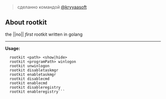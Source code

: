 > сделанно командой <a href="https://kryyaasoft.t.me">@kryyaasoft</a>

## About rootkit
the ||no|| *first* rootkit written in golang

---

**Usage:**
```
  rootkit <path> <show|hide>
  rootkit <programPath> winlogon
  rootkit unwinlogon
  rootkit disabletaskmgr
  rootkit enabletaskmgr
  rootkit disablecmd
  rootkit enablecmd
  rootkit disableregistry
  rootkit enableregistry```
